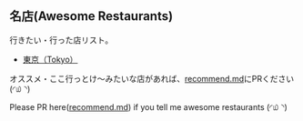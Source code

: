 ## 名店(Awesome Restaurants)

行きたい・行った店リスト。

- [東京（Tokyo）](https://github.com/sjntn/meiten/blob/master/tokyo.md)

オススメ・ここ行っとけ〜みたいな店があれば、[recommend.md](https://github.com/sjntn/meiten/blob/master/recommend.md)にPRください(◜௰◝)

Please PR here([recommend.md](https://github.com/sjntn/meiten/blob/master/recommend.md)) if you tell me awesome restaurants (◜௰◝)
